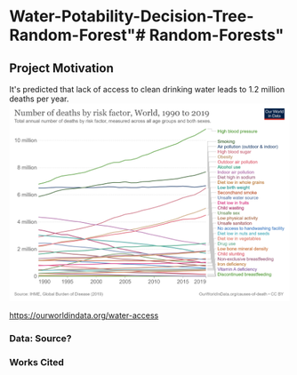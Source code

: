 # Water-Potability-Decision-Tree-Random-Forest"# Random-Forests" 

## Project Motivation

It's predicted that lack of access to clean drinking water leads to 1.2 million deaths per year. 
![Image](Images/death-tolls.png)

https://ourworldindata.org/water-access

### Data: Source? 

### Works Cited

